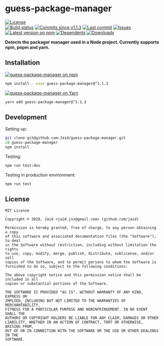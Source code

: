 # guess-package-manager


<a href="https://raw.githubusercontent.com/Jaid/guess-package-manager/master/license.txt"><img src="https://img.shields.io/github/license/Jaid/guess-package-manager?style=flat-square" alt="License"/></a>  
<a href="https://actions-badge.atrox.dev/Jaid/guess-package-manager/goto"><img src="https://img.shields.io/endpoint.svg?style=flat-square&url=https%3A%2F%2Factions-badge.atrox.dev%2FJaid%2Fguess-package-manager%2Fbadge" alt="Build status"/></a> <a href="https://github.com/Jaid/guess-package-manager/commits"><img src="https://img.shields.io/github/commits-since/Jaid/guess-package-manager/v1.1.3?style=flat-square&logo=github" alt="Commits since v1.1.3"/></a> <a href="https://github.com/Jaid/guess-package-manager/commits"><img src="https://img.shields.io/github/last-commit/Jaid/guess-package-manager?style=flat-square&logo=github" alt="Last commit"/></a> <a href="https://github.com/Jaid/guess-package-manager/issues"><img src="https://img.shields.io/github/issues/Jaid/guess-package-manager?style=flat-square&logo=github" alt="Issues"/></a>  
<a href="https://npmjs.com/package/guess-package-manager"><img src="https://img.shields.io/npm/v/guess-package-manager?style=flat-square&logo=npm&label=latest%20version" alt="Latest version on npm"/></a> <a href="https://github.com/Jaid/guess-package-manager/network/dependents"><img src="https://img.shields.io/librariesio/dependents/npm/guess-package-manager?style=flat-square&logo=npm" alt="Dependents"/></a> <a href="https://npmjs.com/package/guess-package-manager"><img src="https://img.shields.io/npm/dm/guess-package-manager?style=flat-square&logo=npm" alt="Downloads"/></a>

**Detects the packager manager used in a Node project. Currently supports npm, pnpm and yarn.**















## Installation
<a href="https://npmjs.com/package/guess-package-manager"><img src="https://img.shields.io/badge/npm-guess--package--manager-C23039?style=flat-square&logo=npm" alt="guess-package-manager on npm"/></a>
```bash
npm install --save guess-package-manager@^1.1.3
```
<a href="https://yarnpkg.com/package/guess-package-manager"><img src="https://img.shields.io/badge/Yarn-guess--package--manager-2F8CB7?style=flat-square&logo=yarn&logoColor=white" alt="guess-package-manager on Yarn"/></a>
```bash
yarn add guess-package-manager@^1.1.3
```








## Development



Setting up:
```bash
git clone git@github.com:Jaid/guess-package-manager.git
cd guess-package-manager
npm install
```
Testing:
```bash
npm run test:dev
```
Testing in production environment:
```bash
npm run test
```


## License
```text
MIT License

Copyright © 2020, Jaid <jaid.jsx@gmail.com> (github.com/jaid)

Permission is hereby granted, free of charge, to any person obtaining a copy
of this software and associated documentation files (the "Software"), to deal
in the Software without restriction, including without limitation the rights
to use, copy, modify, merge, publish, distribute, sublicense, and/or sell
copies of the Software, and to permit persons to whom the Software is
furnished to do so, subject to the following conditions:

The above copyright notice and this permission notice shall be included in all
copies or substantial portions of the Software.

THE SOFTWARE IS PROVIDED "AS IS", WITHOUT WARRANTY OF ANY KIND, EXPRESS OR
IMPLIED, INCLUDING BUT NOT LIMITED TO THE WARRANTIES OF MERCHANTABILITY,
FITNESS FOR A PARTICULAR PURPOSE AND NONINFRINGEMENT. IN NO EVENT SHALL THE
AUTHORS OR COPYRIGHT HOLDERS BE LIABLE FOR ANY CLAIM, DAMAGES OR OTHER
LIABILITY, WHETHER IN AN ACTION OF CONTRACT, TORT OR OTHERWISE, ARISING FROM,
OUT OF OR IN CONNECTION WITH THE SOFTWARE OR THE USE OR OTHER DEALINGS IN THE
SOFTWARE.
```
